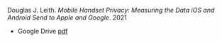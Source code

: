 Douglas J. Leith. _Mobile Handset Privacy: Measuring the Data iOS and Android Send to Apple and Google_. 2021

- Google Drive [pdf](https://drive.google.com/file/d/1DZ912tTXVrOz-hQUWmllF0uFlJcvUIJe/view?usp=sharing)